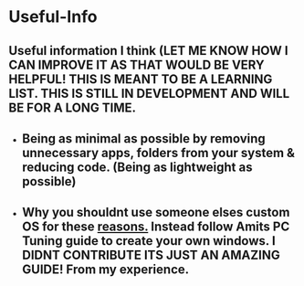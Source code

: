 # Useful-Info
## Useful information I think (LET ME KNOW HOW I CAN IMPROVE IT AS THAT WOULD BE VERY HELPFUL! THIS IS MEANT TO BE A LEARNING LIST. THIS IS STILL IN DEVELOPMENT AND WILL BE FOR A LONG TIME.

- ## Being as minimal as possible by removing unnecessary apps, folders from your system & reducing code. (Being as lightweight as possible)

- ## Why you shouldnt use someone elses custom OS for these [reasons.](/Dont-use-customos.md) Instead follow Amits PC Tuning guide to create your own windows. I DIDNT CONTRIBUTE ITS JUST AN AMAZING GUIDE! From my experience.

